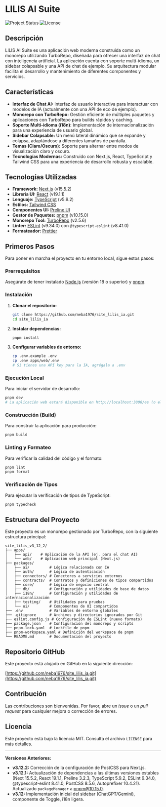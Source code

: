 # LILIS AI Suite

![Project Status](https://img.shields.io/badge/status-in_development-orange.svg)
![License](https://img.shields.io/badge/license-MIT-blue.svg)

## Descripción

LILIS AI Suite es una aplicación web moderna construida como un monorepo utilizando TurboRepo, diseñada para ofrecer una interfaz de chat con inteligencia artificial. La aplicación cuenta con soporte multi-idioma, un sidebar colapsable y una API de chat de ejemplo. Su arquitectura modular facilita el desarrollo y mantenimiento de diferentes componentes y servicios.

## Características

*   **Interfaz de Chat AI:** Interfaz de usuario interactiva para interactuar con modelos de IA (actualmente con una API de eco de ejemplo).
*   **Monorepo con TurboRepo:** Gestión eficiente de múltiples paquetes y aplicaciones con TurboRepo para builds rápidos y caching.
*   **Soporte Multi-idioma (i18n):** Implementación de internacionalización para una experiencia de usuario global.
*   **Sidebar Colapsable:** Un menú lateral dinámico que se expande y colapsa, adaptándose a diferentes tamaños de pantalla.
*   **Temas (Claro/Oscuro):** Soporte para alternar entre modos de visualización claro y oscuro.
*   **Tecnologías Modernas:** Construido con Next.js, React, TypeScript y Tailwind CSS para una experiencia de desarrollo robusta y escalable.

## Tecnologías Utilizadas

*   **Framework:** [Next.js](https://nextjs.org/) (v15.5.2)
*   **Librería UI:** [React](https://react.dev/) (v19.1.1)
*   **Lenguaje:** [TypeScript](https://www.typescriptlang.org/) (v5.9.2)
*   **Estilos:** [Tailwind CSS](https://tailwindcss.com/)
*   **Componentes UI:** [Preline UI](https://preline.co/)
*   **Gestor de Paquetes:** [pnpm](https://pnpm.io/) (v10.15.0)
*   **Monorepo Tool:** [TurboRepo](https://turbo.build/) (v2.5.6)
*   **Linter:** [ESLint](https://eslint.org/) (v9.34.0) con `@typescript-eslint` (v8.41.0)
*   **Formateador:** [Prettier](https://prettier.io/)

## Primeros Pasos

Para poner en marcha el proyecto en tu entorno local, sigue estos pasos:

### Prerrequisitos

Asegúrate de tener instalado [Node.js](https://nodejs.org/) (versión 18 o superior) y [pnpm](https://pnpm.io/installation).

### Instalación

1.  **Clonar el repositorio:**
    ```bash
    git clone https://github.com/neba1976/site_lilis_ia.git
    cd site_lilis_ia
    ```

2.  **Instalar dependencias:**
    ```bash
    pnpm install
    ```

3.  **Configurar variables de entorno:**
    ```bash
    cp .env.example .env
    cp .env apps/web/.env
    # Si tienes una API key para la IA, agrégala a .env
    ```

### Ejecución Local

Para iniciar el servidor de desarrollo:

```bash
pnpm dev
# La aplicación web estará disponible en http://localhost:3000/es (o el idioma configurado)
```

### Construcción (Build)

Para construir la aplicación para producción:

```bash
pnpm build
```

### Linting y Formateo

Para verificar la calidad del código y el formato:

```bash
pnpm lint
pnpm format
```

### Verificación de Tipos

Para ejecutar la verificación de tipos de TypeScript:

```bash
pnpm typecheck
```

## Estructura del Proyecto

Este proyecto es un monorepo gestionado por TurboRepo, con la siguiente estructura principal:

```
site_lilis_v3_12_2/
├── apps/
│   ├── api/    # Aplicación de la API (ej. para el chat AI)
│   └── web/    # Aplicación web principal (Next.js)
├── packages/
│   ├── ai/         # Lógica relacionada con IA
│   ├── auth/       # Lógica de autenticación
│   ├── connectors/ # Conectores a servicios externos
│   ├── contracts/  # Contratos y definiciones de tipos compartidos
│   ├── core/       # Lógica de negocio central
│   ├── db/         # Configuración y utilidades de base de datos
│   ├── i18n/       # Configuración y utilidades de internacionalización
│   ├── testing/    # Utilidades para pruebas
│   └── ui/         # Componentes de UI compartidos
├── .env            # Variables de entorno globales
├── .gitignore      # Archivos y directorios ignorados por Git
├── eslint.config.js # Configuración de ESLint (nuevo formato)
├── package.json    # Configuración del monorepo y scripts
├── pnpm-lock.yaml  # Lockfile de pnpm
├── pnpm-workspace.yaml # Definición del workspace de pnpm
└── README.md       # Documentación del proyecto
```

## Repositorio GitHub

Este proyecto está alojado en GitHub en la siguiente dirección:

[https://github.com/neba1976/site_lilis_ia.git](https://github.com/neba1976/site_lilis_ia.git)

## Contribución

Las contribuciones son bienvenidas. Por favor, abre un *issue* o un *pull request* para cualquier mejora o corrección de errores.

## Licencia

Este proyecto está bajo la licencia MIT. Consulta el archivo `LICENSE` para más detalles.

---

**Versiones Anteriores:**
*   **v3.12.2:** Corrección de la configuración de PostCSS para Next.js.
*   **v3.12.1:** Actualización de dependencias a las últimas versiones estables (Next 15.5.2, React 19.1.1, Preline 3.2.3, TypeScript 5.9.2, ESLint 9.34.0, @typescript-eslint 8.41.0, PostCSS 8.5.6, Autoprefixer 10.4.21). Actualizado `packageManager` a pnpm@10.15.0.
*   **v3.12:** Implementación inicial del sidebar (ChatGPT/Gemini), componente de Toggle, i18n ligera.